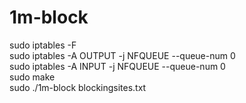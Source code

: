 # 1m-block 
    
sudo iptables -F    
sudo iptables -A OUTPUT -j NFQUEUE --queue-num 0    
sudo iptables -A INPUT -j NFQUEUE --queue-num 0    
sudo make    
sudo ./1m-block blockingsites.txt    
    
